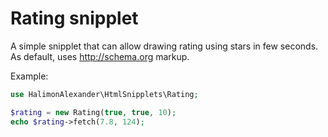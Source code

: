 # Rating snipplet
A simple snipplet that can allow drawing rating using stars in few seconds.
As default, uses http://schema.org markup.

Example:

```php
use HalimonAlexander\HtmlSnipplets\Rating;

$rating = new Rating(true, true, 10);
echo $rating->fetch(7.8, 124);
```